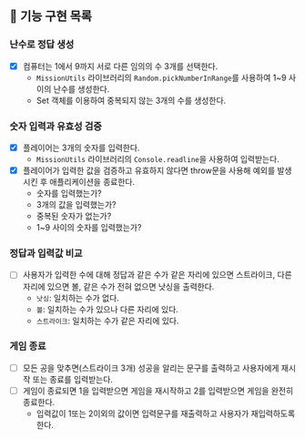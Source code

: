 ## 📝 기능 구현 목록

### 난수로 정답 생성 
- [x] 컴퓨터는 1에서 9까지 서로 다른 임의의 수 3개를 선택한다.
   - `MissionUtils` 라이브러리의 `Random.pickNumberInRange`를 사용하여 1~9 사이의 난수를 생성한다.  
   - Set 객체를 이용하여 중복되지 않는 3개의 수를 생성한다. 
### 숫자 입력과 유효성 검증 
- [x] 플레이어는 3개의 숫자를 입력한다.
  - `MissionUtils` 라이브러리의 `Console.readline`을 사용하여 입력받는다.  
- [x] 플레이어가 입력한 값을 검증하고 유효하지 않다면 throw문을 사용해 예외를 발생시킨 후 애플리케이션을 종료한다.
  - 숫자를 입력했는가?
  - 3개의 값을 입력했는가?
  - 중복된 숫자가 없는가?
  - 1~9 사이의 숫자를 입력했는가?

### 정답과 입력값 비교  
- [ ] 사용자가 입력한 수에 대해 정답과 같은 수가 같은 자리에 있으면 스트라이크, 다른 자리에 있으면 볼, 같은 수가 전혀 없으면 낫싱을 출력한다.
  - `낫싱`: 일치하는 수가 없다. 
  - `볼`: 일치하는 수가 있으나 다른 자리에 있다. 
  - `스트라이크`: 일치하는 수가 같은 자리에 있다. 
### 게임 종료
- [ ] 모든 공을 맞추면(스트라이크 3개) 성공을 알리는 문구를 출력하고 사용자에게 재시작 또는 종료를 입력받는다.
- [ ] 게임이 종료되면 1을 입력받으면 게임을 재시작하고 2를 입력받으면 게임을 완전히 종료한다.
  - 입력값이 1또는 2이외의 값이면 입력문구를 재출력하고 사용자가 재입력하도록 한다.
